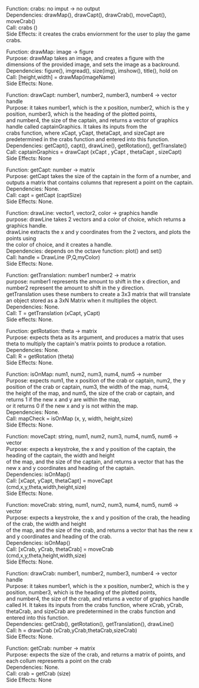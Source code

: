 Function: crabs: no imput -> no output <br>
Dependencies: drawMap(), drawCapt(), drawCrab(), moveCapt(), moveCrab() <br>
Call: crabs () <br>
Side Effects: it creates the crabs enviornment for the user to play the game crabs. <br>


Function: drawMap: image -> figure  <br>
Purpose: drawMap takes an image, and creates a figure with the dimensions of the provided image, and sets the image as a backround. <br>
Dependencies: figure(), imgread(), size(img), imshow(), title(), hold on <br>
Call: [height,width] = drawMap(imageName) <br>
Side Effects: None. <br>


Function: drawCapt: number1, number2, number3, number4 -> vector handle <br>
Purpose: it takes number1, which is the x position, number2, which is the y position, number3, which is the heading of the plotted points, <br>
and number4, the size of the captain, and returns a vector of graphics handle called captainGraphics. It takes its inputs from the <br>
crabs function, where xCapt, yCapt, thetaCapt, and sizeCapt are predetermined in the crabs function and entered into this function. <br>
Dependencies: getCapt(), capt(), drawLine(), getRotation(), getTranslate() <br>
Call: captainGraphics = drawCapt (xCapt , yCapt , thetaCapt , sizeCapt) <br>
Side Effects: None <br>


Function: getCapt: number -> matrix <br>
Purpose: getCapt takes the size of the captain in the form of a number, and outputs a matrix that contains columns that represent a point on the captain. <br>
Dependencies: None. <br>
Call: capt = getCapt (captSize) <br> 
Side Effects: None. <br> 


Function: drawLine: vector1, vector2, color -> graphics handle <br>
purpose: drawLine takes 2 vectors and a color of choice, which returns a graphics handle. <br>
drawLine extracts the x and y coordinates from the 2 vectors, and plots the points using <br>
the color of choice, and it creates a handle. <br>
Dependencies: depends on the octave function: plot() and set() <br>
Call: handle = DrawLine (P,Q,myColor) <br> 
Side Effects: None. <br>

Function: getTranslation: number1 number2 -> matrix <br>
purpose: number1 represents the amount to shift in the x direction, and number2 represent the amount to shift in the y direction. <br>
getTranslation uses these numbers to create a 3x3 matrix that will translate an object stored as a 3xN Matrix when it multiplies 
the object. <br>
Dependencies: None. <br>
Call: T = getTranslation (xCapt, yCapt) <br>
Side effects: None. <br>


Function: getRotation: theta -> matrix <br>
Purpose: expects theta as its argument, and produces a matrix that uses theta to multiply the captain's matrix points to produce a rotation. <br>
Dependencies: None. <br>
Call: R = getRotation (theta) <br> 
Side Effects: None. <br>

Function: isOnMap: num1, num2, num3, num4, num5  -> number <br>
Purpose: expects num1, the x position of the crab or captain, num2, the y position of the crab or captain, num3, the width of the map, num4, <br>
the height of the map, and num5, the size of the crab or captain, and returns 1 if the new x and y are within the map, <br>
or it returns 0 if the new x and y is not within the map. <br>
Dependencies: None. <br>
Call: mapCheck = isOnMap (x, y, width, height,size) <br>
Side Effects: None. <br>

Function: moveCapt: string, num1, num2, num3, num4, num5, num6 -> vector <br>
Purpose: expects a keystroke, the x and y position of the captain, the heading of the captain, the width and height <br>
of the map, and the size of the captain, and returns a vector that has the new x and y coordinates and heading of the captain. <br>
Dependencies: isOnMap() <br>
Call: [xCapt, yCapt, thetaCapt] = moveCapt (cmd,x,y,theta,width,height,size) <br>
Side Effects: None. <br>

Function: moveCrab: string, num1, num2, num3, num4, num5, num6 -> vector <br>
Purpose: expects a keystroke, the x and y position of the crab, the heading of the crab, the width and height <br>
of the map, and the size of the crab, and returns a vector that has the new x and y coordinates and heading of the crab. <br>
Dependencies: isOnMap() <br>
Call: [xCrab, yCrab, thetaCrab] = moveCrab (cmd,x,y,theta,height,width,size) <br>
Side Effects: None. <br>

Function: drawCrab: number1, number2, number3, number4 -> vector handle <br>
Purpose: it takes number1, which is the x position, number2, which is the y position, number3, which is the heading of the plotted points, <br>
and number4, the size of the crab, and returns a vector of graphics handle called H. It takes its inputs from the crabs function, where xCrab, yCrab, thetaCrab, and sizeCrab are predetermined in the crabs function and entered into this function. <br>
Dependencies: getCrab(), getRotation(), getTranslation(), drawLine() <br>
Call: h = drawCrab (xCrab,yCrab,thetaCrab,sizeCrab) <br>
Side Effects: None.  <br>

Function: getCrab: number -> matrix <br>
Purpose: expects the size of the crab, and returns a matrix of points, and each collum represents a point on the crab <br>
Dependencies: None. <br>
Call: crab = getCrab (size) <br> 
Side Effects: None <br>
